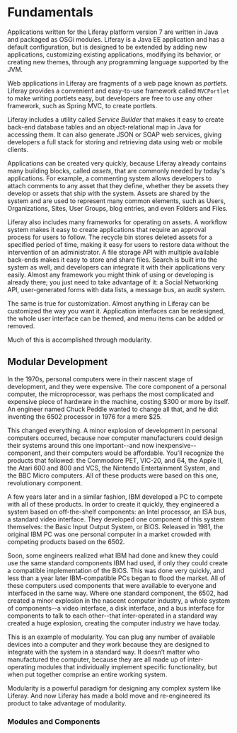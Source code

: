 # Fundamentals 

Applications written for the Liferay platform version 7 are written in Java and
packaged as OSGi modules. Liferay is a Java EE application and has a default
configuration, but is designed to be extended by adding new applications,
customizing existing applications, modifying its behavior, or creating new
themes, through any programming language supported by the JVM. 

Web applications in Liferay are fragments of a web page known as *portlets*.
Liferay provides a convenient and easy-to-use framework called `MVCPortlet` to
make writing portlets easy, but developers are free to use any other framework,
such as Spring MVC, to create portlets. 

Liferay includes a utility called *Service Builder* that makes it easy to create
back-end database tables and an object-relational map in Java for accessing
them. It can also generate JSON or SOAP web services, giving developers a full
stack for storing and retrieving data using web or mobile clients.

Applications can be created very quickly, because Liferay already contains many
building blocks, called *assets*, that are commonly needed by today's
applications. For example, a commenting system allows developers to attach
comments to any asset that they define, whether they be assets they develop or
assets that ship with the system. Assets are shared by the system and are used
to represent many common elements, such as Users, Organizations, Sites, User
Groups, blog entries, and even Folders and Files. 

Liferay also includes many frameworks for operating on assets. A workflow system
makes it easy to create applications that require an approval process for users
to follow. The recycle bin stores deleted assets for a specified period of time,
making it easy for users to restore data without the intervention of an
administrator. A file storage API with multiple available back-ends makes it
easy to store and share files. Search is built into the system as well, and
developers can integrate it with their applications very easily. Almost any
framework you might think of using or developing is already there; you just need
to take advantage of it: a Social Networking API, user-generated forms with data
lists, a message bus, an audit system. 

The same is true for customization. Almost anything in Liferay can be customized
the way you want it. Application interfaces can be redesigned, the whole user
interface can be themed, and menu items can be added or removed. 

Much of this is accomplished through modularity. 

## Modular Development

In the 1970s, personal computers were in their nascent stage of development, and
they were expensive. The core component of a personal computer, the
microprocessor, was perhaps the most complicated and expensive piece of hardware
in the machine, costing $300 or more by itself. An engineer named Chuck Peddle
wanted to change all that, and he did: inventing the 6502 processor in 1976 for
a mere $25. 

This changed everything. A minor explosion of development in personal computers
occurred, because now computer manufacturers could design their systems around
this one important--and now inexpensive--component, and their computers would be
affordable. You’ll recognize the products that followed: the Commodore PET,
VIC-20, and 64, the Apple II, the Atari 600 and 800 and VCS, the Nintendo
Entertainment System, and the BBC Micro computers. All of these products were
based on this one, revolutionary component. 

A few years later and in a similar fashion, IBM developed a PC to compete with
all of these products. In order to create it quickly, they engineered a system
based on off-the-shelf components: an Intel processor, an ISA bus, a standard
video interface. They developed one component of this system themselves: the
Basic Input Output System, or BIOS. Released in 1981, the original IBM PC was
one personal computer in a market crowded with competing products based on the
6502. 

Soon, some engineers realized what IBM had done and knew they could use the same
standard components IBM had used, if only they could create a compatible
implementation of the BIOS. This was done very quickly, and less than a year
later IBM-compatible PCs began to flood the market. All of these computers used
components that were available to everyone and interfaced in the same way. Where
one standard component, the 6502, had created a minor explosion in the nascent
computer industry, a whole system of components--a video interface, a disk
interface, and a bus interface for components to talk to each other--that
inter-operated in a standard way created a huge explosion, creating the computer
industry we have today. 

This is an example of modularity. You can plug any number of available devices
into a computer and they work because they are designed to integrate with the
system in a standard way. It doesn’t matter who manufactured the computer,
because they are all made up of inter-operating modules that individually
implement specific functionality, but when put together comprise an entire
working system. 

Modularity is a powerful paradigm for designing any complex system like Liferay.
And now Liferay has made a bold move and re-engineered its product to take
advantage of modularity. 

### Modules and Components 


